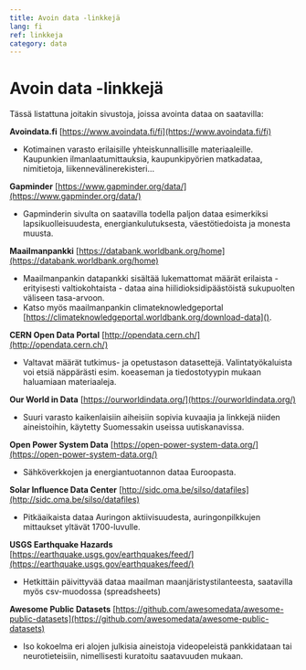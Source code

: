 ```yaml
---
title: Avoin data -linkkejä
lang: fi
ref: linkkeja
category: data
---
```


# Avoin data -linkkejä

Tässä listattuna joitakin sivustoja, joissa avointa dataa on saatavilla:

**Avoindata.fi** [https://www.avoindata.fi/fi](https://www.avoindata.fi/fi)

- Kotimainen varasto erilaisille yhteiskunnallisille materiaaleille. Kaupunkien ilmanlaatumittauksia, kaupunkipyörien matkadataa, nimitietoja, liikennevälinerekisteri…

**Gapminder** [https://www.gapminder.org/data/](https://www.gapminder.org/data/)

- Gapminderin sivulta on saatavilla todella paljon dataa esimerkiksi lapsikuolleisuudesta, energiankulutuksesta, väestötiedoista ja monesta muusta.

**Maailmanpankki** [https://databank.worldbank.org/home](https://databank.worldbank.org/home)

- Maailmanpankin datapankki sisältää lukemattomat määrät erilaista - erityisesti valtiokohtaista - dataa aina hiilidioksidipäästöistä sukupuolten väliseen tasa-arvoon.
- Katso myös maailmanpankin climateknowledgeportal [https://climateknowledgeportal.worldbank.org/download-data]().

**CERN Open Data Portal** [http://opendata.cern.ch/](http://opendata.cern.ch/)

- Valtavat määrät tutkimus- ja opetustason datasettejä. Valintatyökaluista voi etsiä näppärästi esim. koeaseman ja tiedostotyypin mukaan haluamiaan materiaaleja.

**Our World in Data** [https://ourworldindata.org/](https://ourworldindata.org/)

- Suuri varasto kaikenlaisiin aiheisiin sopivia kuvaajia ja linkkejä niiden aineistoihin, käytetty Suomessakin useissa uutiskanavissa.

**Open Power System Data** [https://open-power-system-data.org/](https://open-power-system-data.org/)

- Sähköverkkojen ja energiantuotannon dataa Euroopasta.

**Solar Influence Data Center** [http://sidc.oma.be/silso/datafiles](http://sidc.oma.be/silso/datafiles)

- Pitkäaikaista dataa Auringon aktiivisuudesta, auringonpilkkujen mittaukset yltävät 1700-luvulle.

**USGS Earthquake Hazards** [https://earthquake.usgs.gov/earthquakes/feed/](https://earthquake.usgs.gov/earthquakes/feed/)

- Hetkittäin päivittyvää dataa maailman maanjäristystilanteesta, saatavilla myös csv-muodossa (spreadsheets)

**Awesome Public Datasets** [https://github.com/awesomedata/awesome-public-datasets](https://github.com/awesomedata/awesome-public-datasets)

- Iso kokoelma eri alojen julkisia aineistoja videopeleistä pankkidataan tai neurotieteisiin, nimellisesti kuratoitu saatavuuden mukaan.